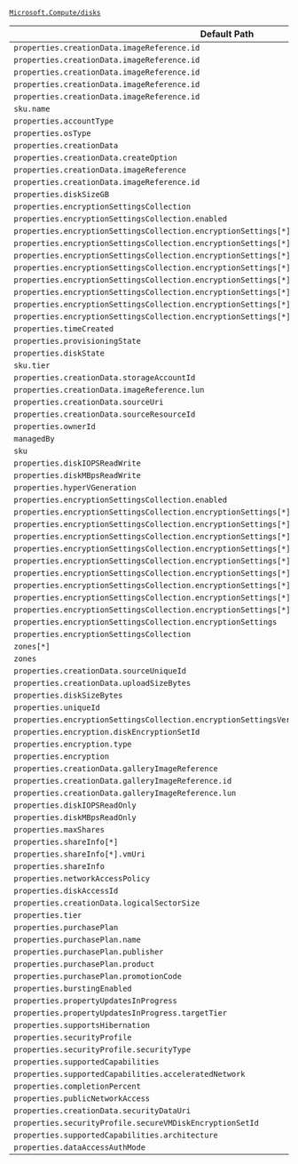 [`Microsoft.Compute/disks`](https://docs.microsoft.com/en-us/azure/templates/microsoft.compute/disks)

| Default Path | Alias |
|---|---|
| `properties.creationData.imageReference.id` | `Microsoft.Compute/imagePublisher` |
| `properties.creationData.imageReference.id` | `Microsoft.Compute/imageOffer` |
| `properties.creationData.imageReference.id` | `Microsoft.Compute/imageSku` |
| `properties.creationData.imageReference.id` | `Microsoft.Compute/imageVersion` |
| `properties.creationData.imageReference.id` | `Microsoft.Compute/imageId` |
| `sku.name` | `Microsoft.Compute/disks/sku.name` |
| `properties.accountType` | `Microsoft.Compute/disks/accountType` |
| `properties.osType` | `Microsoft.Compute/disks/osType` |
| `properties.creationData` | `Microsoft.Compute/disks/creationData` |
| `properties.creationData.createOption` | `Microsoft.Compute/disks/creationData.createOption` |
| `properties.creationData.imageReference` | `Microsoft.Compute/disks/creationData.imageReference` |
| `properties.creationData.imageReference.id` | `Microsoft.Compute/disks/creationData.imageReference.id` |
| `properties.diskSizeGB` | `Microsoft.Compute/disks/diskSizeGB` |
| `properties.encryptionSettingsCollection` | `Microsoft.Compute/disks/encryptionSettings` |
| `properties.encryptionSettingsCollection.enabled` | `Microsoft.Compute/disks/encryptionSettings.enabled` |
| `properties.encryptionSettingsCollection.encryptionSettings[*].diskEncryptionKey` | `Microsoft.Compute/disks/encryptionSettings.diskEncryptionKey` |
| `properties.encryptionSettingsCollection.encryptionSettings[*].diskEncryptionKey.sourceVault` | `Microsoft.Compute/disks/encryptionSettings.diskEncryptionKey.sourceVault` |
| `properties.encryptionSettingsCollection.encryptionSettings[*].diskEncryptionKey.sourceVault.id` | `Microsoft.Compute/disks/encryptionSettings.diskEncryptionKey.sourceVault.id` |
| `properties.encryptionSettingsCollection.encryptionSettings[*].diskEncryptionKey.secretUrl` | `Microsoft.Compute/disks/encryptionSettings.diskEncryptionKey.secretUrl` |
| `properties.encryptionSettingsCollection.encryptionSettings[*].keyEncryptionKey` | `Microsoft.Compute/disks/encryptionSettings.keyEncryptionKey` |
| `properties.encryptionSettingsCollection.encryptionSettings[*].keyEncryptionKey.sourceVault` | `Microsoft.Compute/disks/encryptionSettings.keyEncryptionKey.sourceVault` |
| `properties.encryptionSettingsCollection.encryptionSettings[*].keyEncryptionKey.sourceVault.id` | `Microsoft.Compute/disks/encryptionSettings.keyEncryptionKey.sourceVault.id` |
| `properties.encryptionSettingsCollection.encryptionSettings[*].keyEncryptionKey.keyUrl` | `Microsoft.Compute/disks/encryptionSettings.keyEncryptionKey.keyUrl` |
| `properties.timeCreated` | `Microsoft.Compute/disks/timeCreated` |
| `properties.provisioningState` | `Microsoft.Compute/disks/provisioningState` |
| `properties.diskState` | `Microsoft.Compute/disks/diskState` |
| `sku.tier` | `Microsoft.Compute/disks/sku.tier` |
| `properties.creationData.storageAccountId` | `Microsoft.Compute/disks/creationData.storageAccountId` |
| `properties.creationData.imageReference.lun` | `Microsoft.Compute/disks/creationData.imageReference.lun` |
| `properties.creationData.sourceUri` | `Microsoft.Compute/disks/creationData.sourceUri` |
| `properties.creationData.sourceResourceId` | `Microsoft.Compute/disks/creationData.sourceResourceId` |
| `properties.ownerId` | `Microsoft.Compute/disks/ownerId` |
| `managedBy` | `Microsoft.Compute/disks/managedBy` |
| `sku` | `Microsoft.Compute/disks/sku` |
| `properties.diskIOPSReadWrite` | `Microsoft.Compute/disks/diskIOPSReadWrite` |
| `properties.diskMBpsReadWrite` | `Microsoft.Compute/disks/diskMBpsReadWrite` |
| `properties.hyperVGeneration` | `Microsoft.Compute/disks/hyperVGeneration` |
| `properties.encryptionSettingsCollection.enabled` | `Microsoft.Compute/disks/encryptionSettingsCollection.enabled` |
| `properties.encryptionSettingsCollection.encryptionSettings[*].diskEncryptionKey.sourceVault.id` | `Microsoft.Compute/disks/encryptionSettingsCollection.encryptionSettings[*].diskEncryptionKey.sourceVault.id` |
| `properties.encryptionSettingsCollection.encryptionSettings[*].diskEncryptionKey.sourceVault` | `Microsoft.Compute/disks/encryptionSettingsCollection.encryptionSettings[*].diskEncryptionKey.sourceVault` |
| `properties.encryptionSettingsCollection.encryptionSettings[*].diskEncryptionKey.secretUrl` | `Microsoft.Compute/disks/encryptionSettingsCollection.encryptionSettings[*].diskEncryptionKey.secretUrl` |
| `properties.encryptionSettingsCollection.encryptionSettings[*].diskEncryptionKey` | `Microsoft.Compute/disks/encryptionSettingsCollection.encryptionSettings[*].diskEncryptionKey` |
| `properties.encryptionSettingsCollection.encryptionSettings[*].keyEncryptionKey.sourceVault.id` | `Microsoft.Compute/disks/encryptionSettingsCollection.encryptionSettings[*].keyEncryptionKey.sourceVault.id` |
| `properties.encryptionSettingsCollection.encryptionSettings[*].keyEncryptionKey.sourceVault` | `Microsoft.Compute/disks/encryptionSettingsCollection.encryptionSettings[*].keyEncryptionKey.sourceVault` |
| `properties.encryptionSettingsCollection.encryptionSettings[*].keyEncryptionKey.keyUrl` | `Microsoft.Compute/disks/encryptionSettingsCollection.encryptionSettings[*].keyEncryptionKey.keyUrl` |
| `properties.encryptionSettingsCollection.encryptionSettings[*].keyEncryptionKey` | `Microsoft.Compute/disks/encryptionSettingsCollection.encryptionSettings[*].keyEncryptionKey` |
| `properties.encryptionSettingsCollection.encryptionSettings[*]` | `Microsoft.Compute/disks/encryptionSettingsCollection.encryptionSettings[*]` |
| `properties.encryptionSettingsCollection.encryptionSettings` | `Microsoft.Compute/disks/encryptionSettingsCollection.encryptionSettings` |
| `properties.encryptionSettingsCollection` | `Microsoft.Compute/disks/encryptionSettingsCollection` |
| `zones[*]` | `Microsoft.Compute/disks/zones[*]` |
| `zones` | `Microsoft.Compute/disks/zones` |
| `properties.creationData.sourceUniqueId` | `Microsoft.Compute/disks/creationData.sourceUniqueId` |
| `properties.creationData.uploadSizeBytes` | `Microsoft.Compute/disks/creationData.uploadSizeBytes` |
| `properties.diskSizeBytes` | `Microsoft.Compute/disks/diskSizeBytes` |
| `properties.uniqueId` | `Microsoft.Compute/disks/uniqueId` |
| `properties.encryptionSettingsCollection.encryptionSettingsVersion` | `Microsoft.Compute/disks/encryptionSettingsCollection.encryptionSettingsVersion` |
| `properties.encryption.diskEncryptionSetId` | `Microsoft.Compute/disks/encryption.diskEncryptionSetId` |
| `properties.encryption.type` | `Microsoft.Compute/disks/encryption.type` |
| `properties.encryption` | `Microsoft.Compute/disks/encryption` |
| `properties.creationData.galleryImageReference` | `Microsoft.Compute/disks/creationData.galleryImageReference` |
| `properties.creationData.galleryImageReference.id` | `Microsoft.Compute/disks/creationData.galleryImageReference.id` |
| `properties.creationData.galleryImageReference.lun` | `Microsoft.Compute/disks/creationData.galleryImageReference.lun` |
| `properties.diskIOPSReadOnly` | `Microsoft.Compute/disks/diskIOPSReadOnly` |
| `properties.diskMBpsReadOnly` | `Microsoft.Compute/disks/diskMBpsReadOnly` |
| `properties.maxShares` | `Microsoft.Compute/disks/maxShares` |
| `properties.shareInfo[*]` | `Microsoft.Compute/disks/shareInfo[*]` |
| `properties.shareInfo[*].vmUri` | `Microsoft.Compute/disks/shareInfo[*].vmUri` |
| `properties.shareInfo` | `Microsoft.Compute/disks/shareInfo` |
| `properties.networkAccessPolicy` | `Microsoft.Compute/disks/networkAccessPolicy` |
| `properties.diskAccessId` | `Microsoft.Compute/disks/diskAccessId` |
| `properties.creationData.logicalSectorSize` | `Microsoft.Compute/disks/creationData.logicalSectorSize` |
| `properties.tier` | `Microsoft.Compute/disks/tier` |
| `properties.purchasePlan` | `Microsoft.Compute/disks/purchasePlan` |
| `properties.purchasePlan.name` | `Microsoft.Compute/disks/purchasePlan.name` |
| `properties.purchasePlan.publisher` | `Microsoft.Compute/disks/purchasePlan.publisher` |
| `properties.purchasePlan.product` | `Microsoft.Compute/disks/purchasePlan.product` |
| `properties.purchasePlan.promotionCode` | `Microsoft.Compute/disks/purchasePlan.promotionCode` |
| `properties.burstingEnabled` | `Microsoft.Compute/disks/burstingEnabled` |
| `properties.propertyUpdatesInProgress` | `Microsoft.Compute/disks/propertyUpdatesInProgress` |
| `properties.propertyUpdatesInProgress.targetTier` | `Microsoft.Compute/disks/propertyUpdatesInProgress.targetTier` |
| `properties.supportsHibernation` | `Microsoft.Compute/disks/supportsHibernation` |
| `properties.securityProfile` | `Microsoft.Compute/disks/securityProfile` |
| `properties.securityProfile.securityType` | `Microsoft.Compute/disks/securityProfile.securityType` |
| `properties.supportedCapabilities` | `Microsoft.Compute/disks/supportedCapabilities` |
| `properties.supportedCapabilities.acceleratedNetwork` | `Microsoft.Compute/disks/supportedCapabilities.acceleratedNetwork` |
| `properties.completionPercent` | `Microsoft.Compute/disks/completionPercent` |
| `properties.publicNetworkAccess` | `Microsoft.Compute/disks/publicNetworkAccess` |
| `properties.creationData.securityDataUri` | `Microsoft.Compute/disks/creationData.securityDataUri` |
| `properties.securityProfile.secureVMDiskEncryptionSetId` | `Microsoft.Compute/disks/securityProfile.secureVMDiskEncryptionSetId` |
| `properties.supportedCapabilities.architecture` | `Microsoft.Compute/disks/supportedCapabilities.architecture` |
| `properties.dataAccessAuthMode` | `Microsoft.Compute/disks/dataAccessAuthMode` |

